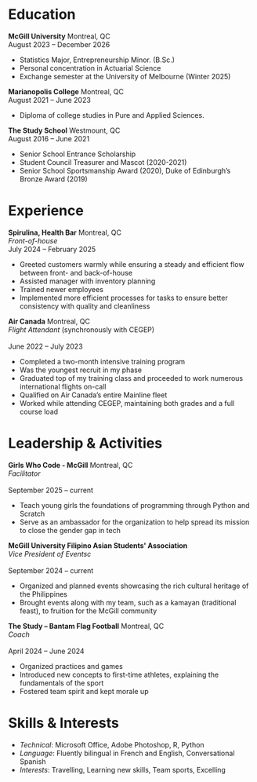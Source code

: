 # Education
**McGill University**  Montreal, QC
<br>August 2023 – December 2026
- Statistics Major, Entrepreneurship Minor. (B.Sc.)	
- Personal concentration in Actuarial Science
- Exchange semester at the University of Melbourne (Winter 2025)

**Marianopolis College**	Montreal, QC
<br>August 2021 – June 2023
- Diploma of college studies in Pure and Applied Sciences.	

**The Study School**  Westmount, QC 
<br>August 2016 – June 2021
- Senior School Entrance Scholarship	 
- Student Council Treasurer and Mascot (2020-2021)
- Senior School Sportsmanship Award (2020), Duke of Edinburgh’s Bronze Award (2019)
 
# Experience
**Spirulina, Health Bar**  Montreal, QC
<br>*Front-of-house*
<br>July 2024 – February 2025
-	Greeted customers warmly while ensuring a steady and efficient flow between front- and back-of-house
-	Assisted manager with inventory planning
-	Trained newer employees
-	Implemented more efficient processes for tasks to ensure better consistency with quality and cleanliness

**Air Canada**	Montreal, QC
<br>*Flight Attendant* (synchronously with CEGEP)	
<br>June 2022 – July 2023
-	Completed a two-month intensive training program
-	Was the youngest recruit in my phase
-	Graduated top of my training class and proceeded to work numerous international flights on-call
-	Qualified on Air Canada’s entire Mainline fleet
-	Worked while attending CEGEP, maintaining both grades and a full course load

# Leadership & Activities
**Girls Who Code - McGill**	Montreal, QC
<br>*Facilitator*	 
<br>September 2025 – current
-	Teach young girls the foundations of programming through Python and Scratch
-	Serve as an ambassador for the organization to help spread its mission to close the gender gap in tech

**McGill University Filipino Asian Students' Association**
<br>*Vice President of Eventsc*	 
<br>September 2024 – current
-	Organized and planned events showcasing the rich cultural heritage of the Philippines
-	Brought events along with my team, such as a kamayan (traditional feast), to fruition for the McGill community

**The Study – Bantam Flag Football**	Montreal, QC
<br>*Coach*	 
<br>April 2024 – June 2024
-	Organized practices and games
-	Introduced new concepts to first-time athletes, explaining the fundamentals of the sport
-	Fostered team spirit and kept morale up

# Skills & Interests
- *Technical*: Microsoft Office, Adobe Photoshop, R, Python
- *Language*: Fluently bilingual in French and English, Conversational Spanish
- *Interests*: Travelling, Learning new skills, Team sports, Excelling
